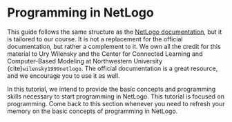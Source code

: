 # Programming in NetLogo

This guide follows the same structure as the [NetLogo documentation](https://ccl.northwestern.edu/netlogo/docs/), but it is tailored to our course. It is not a replacement for the official documentation, but rather a complement to it. We own all the credit for this material to Ury Wilensky and the Center for Connected Learning and Computer-Based Modeling at Northwestern University {cite}`wilensky1999netlogo`. The official documentation is a great resource, and we encourage you to use it as well.

In this tutorial, we intend to provide the basic concepts and programming skills necessary to start programming in NetLogo. This tutorial is focused on programming. Come back to this section whenever you need to refresh your memory on the basic concepts of programming in NetLogo.

